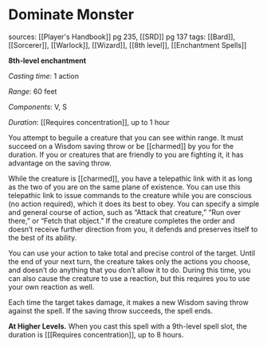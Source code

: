 # Dominate Monster
sources: [[Player's Handbook]] pg 235, [[SRD]] pg 137
tags: [[Bard]], [[Sorcerer]], [[Warlock]], [[Wizard]], [[8th level]], [[Enchantment Spells]]

**8th-level enchantment**

*Casting time*: 1 action

*Range*: 60 feet

*Components*: V, S

*Duration*: [[Requires concentration]], up to 1 hour

You attempt to beguile a creature that you can see within range. It must succeed on a Wisdom saving throw or be [[charmed]] by you for the duration. If you or creatures that are friendly to you are fighting it, it has advantage on the saving throw.

While the creature is [[charmed]], you have a telepathic link with it as long as the two of you are on the same plane of existence. You can use this telepathic link to issue commands to the creature while you are conscious (no action required), which it does its best to obey. You can specify a simple and general course of action, such as “Attack that creature,” “Run over there,” or “Fetch that object.” If the creature completes the order and doesn’t receive further direction from you, it defends and preserves itself to the best of its ability.

You can use your action to take total and precise control of the target. Until the end of your next turn, the creature takes only the actions you choose, and doesn’t do anything that you don’t allow it to do. During this time, you can also cause the creature to use a reaction, but this requires you to use your own reaction as well.

Each time the target takes damage, it makes a new Wisdom saving throw against the spell. If the saving throw succeeds, the spell ends.

**At Higher Levels.** When you cast this spell with a 9th-level spell slot, the duration is [[[Requires concentration]], up to 8 hours.
